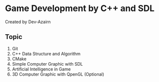 # Game Development by C++ and SDL
Created by Dev-Azairn

## Topic
1. Git
2. C++ Data Structure and Algorithm
3. CMake
4. Simple Computer Graphic with SDL
5. Artificial Intelligence in Game
6. 3D Computer Graphic with QpenGL (Optional)
